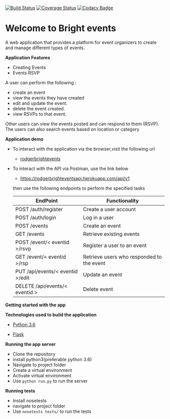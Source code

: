 [![Build Status](https://travis-ci.org/Rodgers-M/Bright_events.svg?branch=dev)](https://travis-ci.org/Rodgers-M/Bright_events) [![Coverage Status](https://coveralls.io/repos/github/Rodgers-M/Bright_events/badge.svg?branch=dev)](https://coveralls.io/github/Rodgers-M/Bright_events?branch=dev) [![Codacy Badge](https://api.codacy.com/project/badge/Grade/1a11748e7fa74e46aef7bdf6f09f1bf0)](https://www.codacy.com/app/Rodgers-M/Bright_events?utm_source=github.com&utm_medium=referral&utm_content=Rodgers-M/Bright_events&utm_campaign=badger)

# Welcome to Bright events
A web application that provides a platform for event organizers to create and manage different types of events. 

**Application Features**

* Creating Events
* Events RSVP 


A user can perform the following :

* create an event
* view the events they have created
* edit and update the event. 
* delete the event created.
* view RSVPs to that event.

Other users can view the events posted and can respond to them (RSVP).
The users can also search events based on location or category

**Application demo**

* To interact with the application via the browser,visit the following url
    
     * [rodgerbrightevents](https://rogderbrightevents.herokuapp.com/api/v1)
    
* To interact with the API via Postman, use the link below
    
    * https://rodgerbrighteventsapi.herokuapp.com/api/v1

    then use the following endpoints to perform the specified tasks
    
    EndPoint                            | Functionality
    ------------------------            | ----------------------
    POST /auth/register                 | Create a user account
    POST /auth/login                    | Log in a user
    POST /events                        | Create an event
    GET /events                         | Retrieve existing events
    POST /event/< eventid >/rsvp        | Register a user to an event
    GET  /event/< eventid >/rsp         | Retrieve users who responded to the event
    PUT /api/events/< eventid >/edit    | Update an event
    DELETE /api/events/< eventid >      | Delete event


    
**Getting started with the app**

**Technologies used to build the application**

* [Python 3.6](https://docs.python.org/3/)

* [Flask](http://flask.pocoo.org/)

**Running the app server**

 * Clone the repository
 * install python3(preferable python 3.6)
 * Navigate to project folder
 * Create a virtual environment
 * Activate virtual environment
 * Use `python run.py` to run the server

**Running tests**

* Install nosetests 
* navigate to project folder
* Use `nosetests tests/` to run the tests
